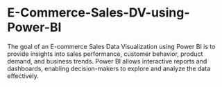 # E-Commerce-Sales-DV-using-Power-BI
The goal of an E-commerce Sales Data Visualization using Power BI is to provide insights into sales performance, customer behavior, product demand, and business trends. Power BI allows interactive reports and dashboards, enabling decision-makers to explore and analyze the data effectively.

